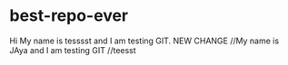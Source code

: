 # best-repo-ever
Hi My name is tesssst and I am testing GIT.
NEW CHANGE 
//My name is JAya and I am testing GIT
//teesst
